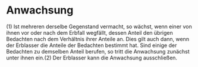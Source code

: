 # Anwachsung

(1) Ist mehreren derselbe Gegenstand vermacht, so wächst, wenn einer von ihnen vor oder nach dem Erbfall wegfällt, dessen Anteil den übrigen Bedachten nach dem Verhältnis ihrer Anteile an. Dies gilt auch dann, wenn der Erblasser die Anteile der Bedachten bestimmt hat. Sind einige der Bedachten zu demselben Anteil berufen, so tritt die Anwachsung zunächst unter ihnen ein.(2) Der Erblasser kann die Anwachsung ausschließen. 

